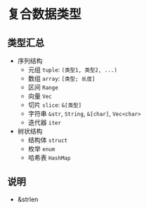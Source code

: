 # 复合数据类型
## 类型汇总
- 序列结构
  - 元组 `tuple`: `(类型1, 类型2, ...)`
  - 数组 `array`: `[类型; 长度]`
  - 区间 `Range`
  - 向量 `Vec`
  - 切片 `slice`: `&[类型]`
  - 字符串 `&str`, `String`, `&[char]`, `Vec<char>`
  - 迭代器 `iter`
- 树状结构
  - 结构体 `struct`
  - 枚举 `enum`
  - 哈希表 `HashMap`

## 说明
- &strlen